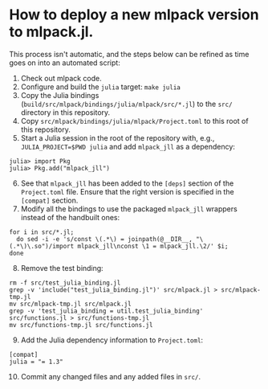 # How to deploy a new mlpack version to mlpack.jl.

This process isn't automatic, and the steps below can be refined as time goes on
into an automated script:

 1. Check out mlpack code.
 2. Configure and build the `julia` target: `make julia`
 3. Copy the Julia bindings (`build/src/mlpack/bindings/julia/mlpack/src/*.jl`)
    to the `src/` directory in this repository.
 4. Copy `src/mlpack/bindings/julia/mlpack/Project.toml` to this root of this
    repository.
 5. Start a Julia session in the root of the repository with, e.g.,
    `JULIA_PROJECT=$PWD julia` and add `mlpack_jll` as a dependency:

```
julia> import Pkg
julia> Pkg.add("mlpack_jll")
```

 6. See that `mlpack_jll` has been added to the `[deps]` section of the
    `Project.toml` file.  Ensure that the right version is specified in the
    `[compat]` section.
 7. Modify all the bindings to use the packaged `mlpack_jll` wrappers instead of
    the handbuilt ones:

```
for i in src/*.jl;
  do sed -i -e 's/const \(.*\) = joinpath(@__DIR__, "\(.*\)\.so")/import mlpack_jll\nconst \1 = mlpack_jll.\2/' $i;
done
```

 8. Remove the test binding:

```
rm -f src/test_julia_binding.jl
grep -v 'include("test_julia_binding.jl")' src/mlpack.jl > src/mlpack-tmp.jl
mv src/mlpack-tmp.jl src/mlpack.jl
grep -v 'test_julia_binding = util.test_julia_binding' src/functions.jl > src/functions-tmp.jl
mv src/functions-tmp.jl src/functions.jl
```

 9. Add the Julia dependency information to `Project.toml`:

```
[compat]
julia = "= 1.3"
```

 10. Commit any changed files and any added files in `src/`.
